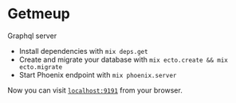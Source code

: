 # Getmeup

Graphql server

  * Install dependencies with `mix deps.get`
  * Create and migrate your database with `mix ecto.create && mix ecto.migrate`
  * Start Phoenix endpoint with `mix phoenix.server`

Now you can visit [`localhost:9191`](http://localhost:9191) from your browser.
